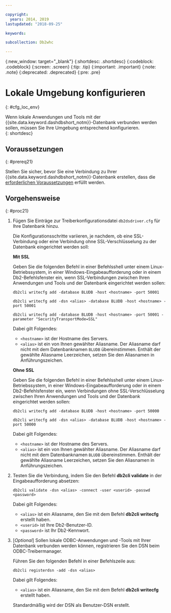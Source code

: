 ```yaml
---

copyright:
  years: 2014, 2019
lastupdated: "2018-09-25"

keywords:

subcollection: Db2whc

---
```


<!-- Attribute definitions --> 
{:new_window: target="_blank"}
{:shortdesc: .shortdesc}
{:codeblock: .codeblock}
{:screen: .screen}
{:tip: .tip}
{:important: .important}
{:note: .note}
{:deprecated: .deprecated}
{:pre: .pre}

# Lokale Umgebung konfigurieren
{: #cfg_loc_env}

Wenn lokale Anwendungen und Tools mit der {{site.data.keyword.dashdbshort_notm}}-Datenbank verbunden werden sollen, müssen Sie Ihre Umgebung entsprechend konfigurieren.  
{: shortdesc}

## Voraussetzungen
{: #prereq21}

Stellen Sie sicher, bevor Sie eine Verbindung zu Ihrer {{site.data.keyword.dashdbshort_notm}}-Datenbank erstellen, dass die [erforderlichen Voraussetzungen](/docs/services/Db2whc/connecting?topic=Db2whc-connect_ov#prereqs) erfüllt werden.

<!-- 1. Install the Db2 driver package for your operating system.

   - [Installing on Windows](install_win.html)
   - [Installing on Linux or PowerLinux](install_linux.html)
   - [Installing on Mac OS X](install_mac.html)
2. Decide whether or not you will be using Secure Sockets Layer (SSL) to connect to your database.
3. Collect database details and connect credentials, including the host name of your server, and your database user ID and password. -->

## Vorgehensweise
{: #proc21}

1. Fügen Sie Einträge zur Treiberkonfigurationsdatei `db2dsdriver.cfg` für Ihre Datenbank hinzu.

   Die Konfigurationsschritte variieren, je nachdem, ob eine SSL-Verbindung oder eine Verbindung ohne SSL-Verschlüsselung zu der Datenbank eingerichtet werden soll:

   **Mit SSL**

   Geben Sie die folgenden Befehl in einer Befehlsshell unter einem Linux-Betriebssystem, in einer Windows-Eingabeaufforderung oder in einem Db2-Befehlsfenster ein, wenn SSL-Verbindungen zwischen Ihren Anwendungen und Tools und der Datenbank eingerichtet werden sollen: 

   `db2cli writecfg add -database BLUDB -host <hostname> -port 50001`

   `db2cli writecfg add -dsn <alias> -database BLUDB -host <hostname> -port 50001`

   `db2cli writecfg add -database BLUDB -host <hostname> -port 50001 -parameter "SecurityTransportMode=SSL"`

    Dabei gilt Folgendes:

   - `<hostname>` ist der Hostname des Servers.
   - `<alias>` ist ein von Ihnen gewählter Aliasname. Der Aliasname darf nicht mit dem Datenbanknamen `BLUDB` übereinstimmen. Enthält der gewählte Aliasname Leerzeichen, setzen Sie den Aliasnamen in Anführungszeichen.

   **Ohne SSL**

   Geben Sie die folgenden Befehl in einer Befehlsshell unter einem Linux-Betriebssystem, in einer Windows-Eingabeaufforderung oder in einem Db2-Befehlsfenster ein, wenn Verbindungen ohne SSL-Verschlüsselung zwischen Ihren Anwendungen und Tools und der Datenbank eingerichtet werden sollen: 

   `db2cli writecfg add -database BLUDB -host <hostname> -port 50000`

   `db2cli writecfg add -dsn <alias> -database BLUDB -host <hostname> -port 50000`

    Dabei gilt Folgendes:

   - `<hostname>` ist der Hostname des Servers.
   - `<alias>` ist ein von Ihnen gewählter Aliasname. Der Aliasname darf nicht mit dem Datenbanknamen `BLUDB` übereinstimmen. Enthält der gewählte Aliasname Leerzeichen, setzen Sie den Aliasnamen in Anführungszeichen.

2. Testen Sie die Verbindung, indem Sie den Befehl **db2cli validate** in der Eingabeaufforderung absetzen:

   `db2cli validate -dsn <alias> -connect -user <userid> -passwd <password>`

   Dabei gilt Folgendes: 
   
   - `<alias>` ist ein Aliasname, den Sie mit dem Befehl **db2cli writecfg** erstellt haben.
   - `<userid>` ist Ihre Db2-Benutzer-ID.
   - `<password>` ist Ihr Db2-Kennwort.

3. [*Optional*] Sollen lokale ODBC-Anwendungen und -Tools mit Ihrer Datenbank verbunden werden können, registrieren Sie den DSN beim ODBC-Treibermanager.
 
   Führen Sie den folgenden Befehl in einer Befehlszeile aus: 

   `db2cli registerdsn -add -dsn <alias>`

   Dabei gilt Folgendes: 

   - `<alias>` ist ein Aliasname, den Sie mit dem Befehl **db2cli writecfg** erstellt haben.

   Standardmäßig wird der DSN als Benutzer-DSN erstellt.

